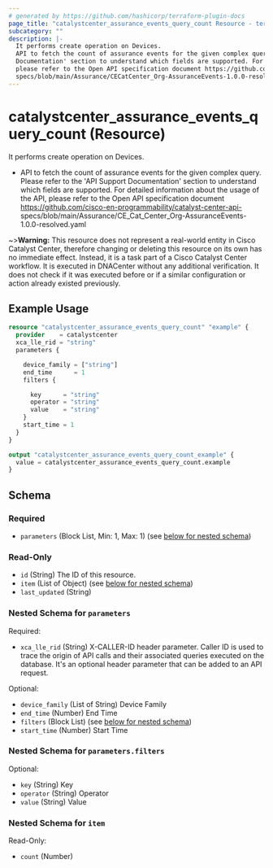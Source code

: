 ```yaml
---
# generated by https://github.com/hashicorp/terraform-plugin-docs
page_title: "catalystcenter_assurance_events_query_count Resource - terraform-provider-catalystcenter"
subcategory: ""
description: |-
  It performs create operation on Devices.
  API to fetch the count of assurance events for the given complex query. Please refer to the 'API Support
  Documentation' section to understand which fields are supported. For detailed information about the usage of the API,
  please refer to the Open API specification document https://github.com/cisco-en-programmability/catalyst-center-api-
  specs/blob/main/Assurance/CECatCenter_Org-AssuranceEvents-1.0.0-resolved.yaml
---
```


# catalystcenter_assurance_events_query_count (Resource)

It performs create operation on Devices.

- API to fetch the count of assurance events for the given complex query. Please refer to the 'API Support
Documentation' section to understand which fields are supported. For detailed information about the usage of the API,
please refer to the Open API specification document https://github.com/cisco-en-programmability/catalyst-center-api-
specs/blob/main/Assurance/CE_Cat_Center_Org-AssuranceEvents-1.0.0-resolved.yaml



~>**Warning:**
This resource does not represent a real-world entity in Cisco Catalyst Center, therefore changing or deleting this resource on its own has no immediate effect.
Instead, it is a task part of a Cisco Catalyst Center workflow. It is executed in DNACenter without any additional verification. It does not check if it was executed before or if a similar configuration or action already existed previously.

## Example Usage

```terraform
resource "catalystcenter_assurance_events_query_count" "example" {
  provider    = catalystcenter
  xca_lle_rid = "string"
  parameters {

    device_family = ["string"]
    end_time      = 1
    filters {

      key      = "string"
      operator = "string"
      value    = "string"
    }
    start_time = 1
  }
}

output "catalystcenter_assurance_events_query_count_example" {
  value = catalystcenter_assurance_events_query_count.example
}
```

<!-- schema generated by tfplugindocs -->
## Schema

### Required

- `parameters` (Block List, Min: 1, Max: 1) (see [below for nested schema](#nestedblock--parameters))

### Read-Only

- `id` (String) The ID of this resource.
- `item` (List of Object) (see [below for nested schema](#nestedatt--item))
- `last_updated` (String)

<a id="nestedblock--parameters"></a>
### Nested Schema for `parameters`

Required:

- `xca_lle_rid` (String) X-CALLER-ID header parameter. Caller ID is used to trace the origin of API calls and their associated queries executed on the database. It's an optional header parameter that can be added to an API request.

Optional:

- `device_family` (List of String) Device Family
- `end_time` (Number) End Time
- `filters` (Block List) (see [below for nested schema](#nestedblock--parameters--filters))
- `start_time` (Number) Start Time

<a id="nestedblock--parameters--filters"></a>
### Nested Schema for `parameters.filters`

Optional:

- `key` (String) Key
- `operator` (String) Operator
- `value` (String) Value



<a id="nestedatt--item"></a>
### Nested Schema for `item`

Read-Only:

- `count` (Number)
